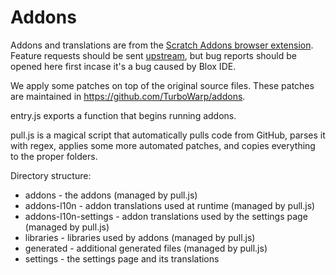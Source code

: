 # Addons

Addons and translations are from the [Scratch Addons browser extension](https://scratchaddons.com/). Feature requests should be sent [upstream](https://github.com/ScratchAddons/ScratchAddons/issues), but bug reports should be opened here first incase it's a bug caused by Blox IDE.

We apply some patches on top of the original source files. These patches are maintained in https://github.com/TurboWarp/addons.

entry.js exports a function that begins running addons.

pull.js is a magical script that automatically pulls code from GitHub, parses it with regex, applies some more automated patches, and copies everything to the proper folders.

Directory structure:

 - addons - the addons (managed by pull.js)
 - addons-l10n - addon translations used at runtime (managed by pull.js)
 - addons-l10n-settings - addon translations used by the settings page (managed by pull.js)
 - libraries - libraries used by addons (managed by pull.js)
 - generated - additional generated files (managed by pull.js)
 - settings - the settings page and its translations
